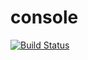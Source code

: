 # console

[![Build Status](https://drone.cosette.xyz/api/badges/quin47/console/status.svg)](https://drone.cosette.xyz/quin47/console)
